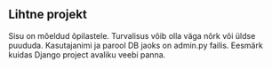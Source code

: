 ## Lihtne projekt
Sisu on mõeldud õpilastele. Turvalisus võib olla väga nõrk või üldse puududa. Kasutajanimi ja parool DB jaoks on admin.py failis. Eesmärk kuidas Django project avaliku veebi panna.
